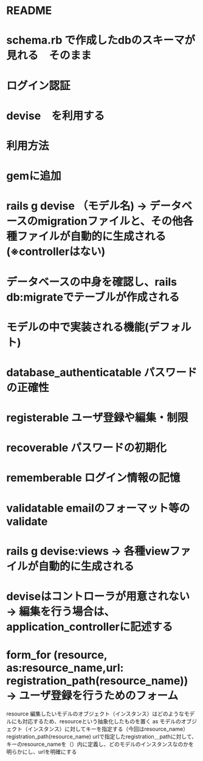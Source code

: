 # README
# schema.rb で作成したdbのスキーマが見れる　そのまま
# ログイン認証 
# devise　を利用する
# 

# 利用方法
# gemに追加
# rails g devise （モデル名) →  データベースのmigrationファイルと、その他各種ファイルが自動的に生成される(※controllerはない)
# データベースの中身を確認し、rails db:migrateでテーブルが作成される


# モデルの中で実装される機能(デフォルト)
# database_authenticatable   パスワードの正確性 
# registerable               ユーザ登録や編集・制限
# recoverable                パスワードの初期化
# rememberable               ログイン情報の記憶
# validatable                emailのフォーマット等のvalidate


# rails g devise:views → 各種viewファイルが自動的に生成される

# deviseはコントローラが用意されない →  編集を行う場合は、application_controllerに記述する

# form_for (resource, as:resource_name,url: registration_path(resource_name)) → ユーザ登録を行うためのフォーム
resource   編集したいモデルのオブジェクト（インスタンス）はどのようなモデルにも対応するため、resourceという抽象化したものを置く
as         モデルのオブジェクト（インスタンス）に対してキーを指定する（今回はresource_name）
registration_path(resource_name)    urlで指定したregistration＿pathに対して、キーのresource_nameを（）内に定義し、どのモデルのインスタンスなのかを明らかにし、urlを明確にする